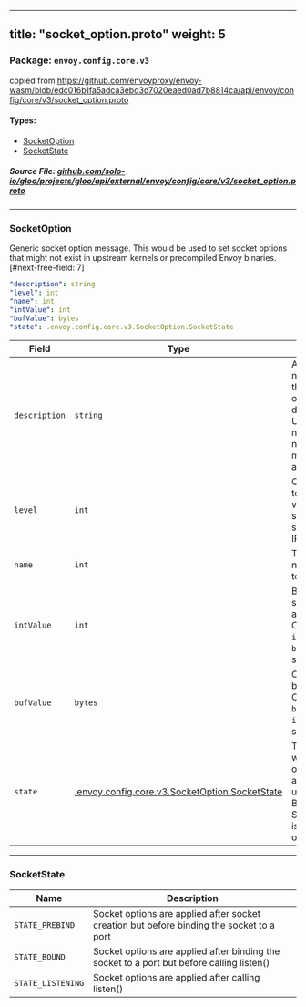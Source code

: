 
---
title: "socket_option.proto"
weight: 5
---

<!-- Code generated by solo-kit. DO NOT EDIT. -->


### Package: `envoy.config.core.v3`  
copied from https://github.com/envoyproxy/envoy-wasm/blob/edc016b1fa5adca3ebd3d7020eaed0ad7b8814ca/api/envoy/config/core/v3/socket_option.proto


 
#### Types:


- [SocketOption](#socketoption)
- [SocketState](#socketstate)
  



##### Source File: [github.com/solo-io/gloo/projects/gloo/api/external/envoy/config/core/v3/socket_option.proto](https://github.com/solo-io/gloo/blob/master/projects/gloo/api/external/envoy/config/core/v3/socket_option.proto)





---
### SocketOption

 
Generic socket option message. This would be used to set socket options that
might not exist in upstream kernels or precompiled Envoy binaries.
[#next-free-field: 7]

```yaml
"description": string
"level": int
"name": int
"intValue": int
"bufValue": bytes
"state": .envoy.config.core.v3.SocketOption.SocketState

```

| Field | Type | Description | Default |
| ----- | ---- | ----------- |----------- | 
| `description` | `string` | An optional name to give this socket option for debugging, etc. Uniqueness is not required and no special meaning is assumed. |  |
| `level` | `int` | Corresponding to the level value passed to setsockopt, such as IPPROTO_TCP. |  |
| `name` | `int` | The numeric name as passed to setsockopt. |  |
| `intValue` | `int` | Because many sockopts take an int value. Only one of `intValue` or `bufValue` can be set. |  |
| `bufValue` | `bytes` | Otherwise it's a byte buffer. Only one of `bufValue` or `intValue` can be set. |  |
| `state` | [.envoy.config.core.v3.SocketOption.SocketState](../socket_option.proto.sk/#socketstate) | The state in which the option will be applied. When used in BindConfig STATE_PREBIND is currently the only valid value. |  |




---
### SocketState



| Name | Description |
| ----- | ----------- | 
| `STATE_PREBIND` | Socket options are applied after socket creation but before binding the socket to a port |
| `STATE_BOUND` | Socket options are applied after binding the socket to a port but before calling listen() |
| `STATE_LISTENING` | Socket options are applied after calling listen() |





<!-- Start of HubSpot Embed Code -->
<script type="text/javascript" id="hs-script-loader" async defer src="//js.hs-scripts.com/5130874.js"></script>
<!-- End of HubSpot Embed Code -->
